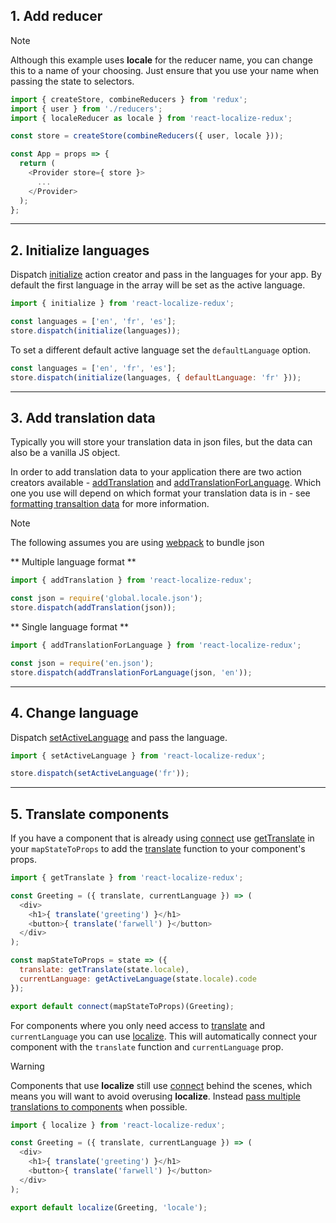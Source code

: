 ## 1. Add reducer

<div class="admonition note">
  <p class="first admonition-title">Note</p>
  <p class="last">Although this example uses <strong>locale</strong> for the reducer name, you can change this to a name of your choosing. Just ensure that you use your name when passing the state to selectors.</p>
</div>

```javascript
import { createStore, combineReducers } from 'redux';
import { user } from './reducers';
import { localeReducer as locale } from 'react-localize-redux';

const store = createStore(combineReducers({ user, locale }));

const App = props => {
  return (
    <Provider store={ store }>
      ...
    </Provider>
  );
};
```


---------------


## 2. Initialize languages

Dispatch [initialize](api/action-creators#initializelanguages-options) action creator and pass in the languages for your app. By default the first language in the array will be set as the active language.

```javascript
import { initialize } from 'react-localize-redux';

const languages = ['en', 'fr', 'es'];
store.dispatch(initialize(languages));
```

To set a different default active language set the `defaultLanguage` option.

```javascript
const languages = ['en', 'fr', 'es'];
store.dispatch(initialize(languages, { defaultLanguage: 'fr' }));
```



---------------



## 3. Add translation data

Typically you will store your translation data in json files, but the data can also be a vanilla JS object. 

In order to add translation data to your application there are two action creators available - [addTranslation](../api/action-creators#addtranslationdata) and [addTranslationForLanguage](../api/action-creators#addtranslationforlanguagedata-language). Which one you use will depend on which format your translation data is in - see [formatting transaltion data]() for more information.

<div class="admonition note">
  <p class="first admonition-title">Note</p>
  <p class="last">The following assumes you are using <a href="https://webpack.github.io/" target="_blank">webpack</a> to bundle json</p>
</div>

** Multiple language format **

```javascript
import { addTranslation } from 'react-localize-redux';

const json = require('global.locale.json');
store.dispatch(addTranslation(json));
```

** Single language format **

```javascript
import { addTranslationForLanguage } from 'react-localize-redux';

const json = require('en.json');
store.dispatch(addTranslationForLanguage(json, 'en'));
```



---------------



## 4. Change language

Dispatch [setActiveLanguage](../api/action-creators#setactivelanguagelanguage) and pass the language.

```javascript
import { setActiveLanguage } from 'react-localize-redux';

store.dispatch(setActiveLanguage('fr'));
```


---------------



## 5. Translate components

If you have a component that is already using [connect](https://github.com/reactjs/react-redux/blob/master/docs/api.md#connectmapstatetoprops-mapdispatchtoprops-mergeprops-options) use [getTranslate](../api/selectors#gettranslatestate) in your `mapStateToProps` to add the [translate](../api/selectors#translatekey-string-string-data) function to your component's props.

```javascript
import { getTranslate } from 'react-localize-redux';

const Greeting = ({ translate, currentLanguage }) => (
  <div>
    <h1>{ translate('greeting') }</h1>
    <button>{ translate('farwell') }</button>
  </div>
);

const mapStateToProps = state => ({
  translate: getTranslate(state.locale),
  currentLanguage: getActiveLanguage(state.locale).code
});

export default connect(mapStateToProps)(Greeting);
```

For components where you only need access to [translate](../api/selectors#translatekey-string-string-data) and `currentLanguage` you can use [localize](../api/higher-order-component#localizecomponent-reducername). This will automatically connect your component with the `translate` function and `currentLanguage` prop. 

<div class="admonition warning">
  <p class="first admonition-title">Warning</p>
  <p class="last">Components that use <strong>localize</strong> still use <a href="https://github.com/reactjs/react-redux/blob/master/docs/api.md#connectmapstatetoprops-mapdispatchtoprops-mergeprops-options" target="_blank">connect</a> behind the scenes, which means you will want to avoid overusing <strong>localize</strong>. Instead <a href="../features#pass-multiple-translations-to-components">pass multiple translations to components</a> when possible.</p>
</div>

```javascript
import { localize } from 'react-localize-redux';

const Greeting = ({ translate, currentLanguage }) => (
  <div>
    <h1>{ translate('greeting') }</h1>
    <button>{ translate('farwell') }</button>
  </div>
);

export default localize(Greeting, 'locale');
```

